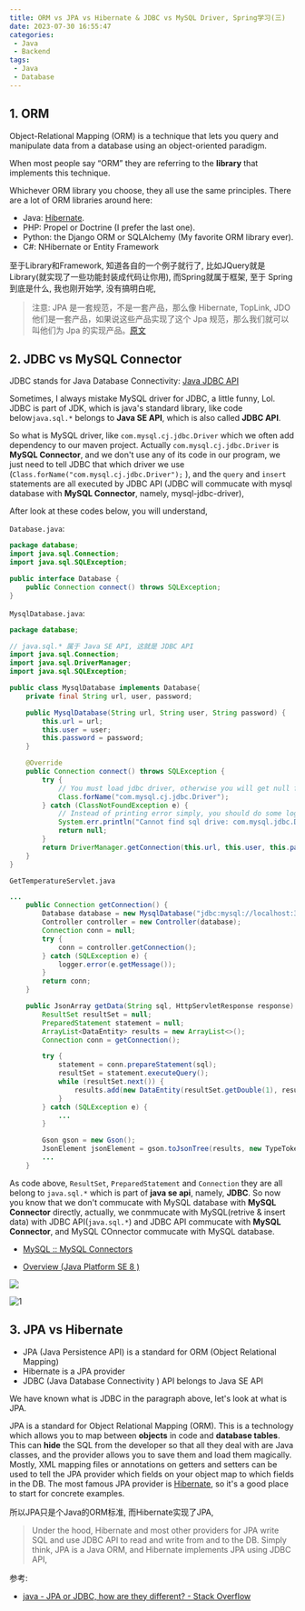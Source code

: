 ```yaml
---
title: ORM vs JPA vs Hibernate & JDBC vs MySQL Driver, Spring学习(三)
date: 2023-07-30 16:55:47
categories:
 - Java
 - Backend
tags:
 - Java
 - Database
---
```


## 1. ORM

Object-Relational Mapping (ORM) is a technique that lets you query and manipulate data from a database using an object-oriented paradigm. 

When most people say “ORM” they are referring to the **library** that implements this technique. 

Whichever ORM library you choose, they all use the same principles. There are a lot of ORM libraries around here:

- Java: [Hibernate](https://en.wikipedia.org/wiki/Hibernate_(framework)).
- PHP: Propel or Doctrine (I prefer the last one).
- Python: the Django ORM or SQLAlchemy (My favorite ORM library ever).
- C#: NHibernate or Entity Framework

至于Library和Framework, 知道各自的一个例子就行了, 比如JQuery就是Library(就实现了一些功能封装成代码让你用), 而Spring就属于框架, 至于 Spring 到底是什么, 我也刚开始学, 没有搞明白呢, 

> 注意: JPA 是一套规范，不是一套产品，那么像 Hibernate, TopLink, JDO 他们是一套产品，如果说这些产品实现了这个 Jpa 规范，那么我们就可以叫他们为 Jpa 的实现产品。[原文](http://www.ityouknow.com/springboot/2016/08/20/spring-boot-jpa.html)
> 

## 2. JDBC vs MySQL Connector

JDBC stands for Java Database Connectivity: [Java JDBC API](https://docs.oracle.com/javase/8/docs/technotes/guides/jdbc/)

Sometimes, I always mistake MySQL driver for JDBC, a little funny, Lol. JDBC is part of JDK, which is java's standard library, like code below`java.sql.*` belongs to **Java SE API**, which is also called **JDBC API**. 

So what is MySQL driver, like `com.mysql.cj.jdbc.Driver` which we often add dependency to our maven project. Actually `com.mysql.cj.jdbc.Driver` is **MySQL Connector**, and we don't use any of its code in our program, we just need to tell JDBC that which driver we use (`Class.forName("com.mysql.cj.jdbc.Driver");` ), and the `query` and `insert` statements are all executed by JDBC API (JDBC will commucate with mysql database with **MySQL Connector**, namely, mysql-jdbc-driver), 

After look at these codes below, you will understand,

`Database.java`:

```java
package database;
import java.sql.Connection;
import java.sql.SQLException;

public interface Database {
    public Connection connect() throws SQLException;
}
```

`MysqlDatabase.java`:
```java
package database;

// java.sql.* 属于 Java SE API, 这就是 JDBC API
import java.sql.Connection;
import java.sql.DriverManager;
import java.sql.SQLException;

public class MysqlDatabase implements Database{
    private final String url, user, password;

    public MysqlDatabase(String url, String user, String password) {
        this.url = url;
        this.user = user;
        this.password = password;
    }

    @Override
    public Connection connect() throws SQLException {
        try {
            // You must load jdbc driver, otherwise you will get null for connection.
            Class.forName("com.mysql.cj.jdbc.Driver");
        } catch (ClassNotFoundException e) {
            // Instead of printing error simply, you should do some logging here
            System.err.println("Cannot find sql drive: com.mysql.jdbc.Driver");
            return null;
        }
        return DriverManager.getConnection(this.url, this.user, this.password);
    }
}
```

`GetTemperatureServlet.java`

```java
...
    public Connection getConnection() {
        Database database = new MysqlDatabase("jdbc:mysql://localhost:3306/greenhouse", "root", "778899");
        Controller controller = new Controller(database);
        Connection conn = null;
        try {
            conn = controller.getConnection();
        } catch (SQLException e) {
            logger.error(e.getMessage());
        }
        return conn;
    }

    public JsonArray getData(String sql, HttpServletResponse response) throws IOException {
        ResultSet resultSet = null;
        PreparedStatement statement = null;
        ArrayList<DataEntity> results = new ArrayList<>();
        Connection conn = getConnection();

        try {
            statement = conn.prepareStatement(sql);
            resultSet = statement.executeQuery();
            while (resultSet.next()) {
                results.add(new DataEntity(resultSet.getDouble(1), resultSet.getDate(2).toString()));
            }
        } catch (SQLException e) {
            ...
        }

        Gson gson = new Gson();
        JsonElement jsonElement = gson.toJsonTree(results, new TypeToken<ArrayList<DataEntity>>(){}.getType());
        ...
    }

```

As code above, `ResultSet`, `PreparedStatement` and `Connection` they are all belong to `java.sql.*` which is part of **java se api**, namely, **JDBC**. So now you know that we don't commucate with MySQL database with **MySQL Connector** directly, actually, we conmmucate with MySQL(retrive & insert data) with JDBC API(`java.sql.*`) and JDBC API commucate with **MySQL Connector**, and MySQL COnnector commucate with MySQL database. 

- [MySQL :: MySQL Connectors](https://www.mysql.com/products/connector/)

- [Overview (Java Platform SE 8 )](https://docs.oracle.com/javase/8/docs/api/)

![](a.png)

![1](1.png)

## 3. JPA vs Hibernate

- JPA (Java Persistence API) is a standard for ORM (Object Relational Mapping)
- Hibernate is a JPA provider 
- JDBC (Java Database Connectivity ) API belongs to Java SE API

We have known what is JDBC in the paragraph above, let's look at what is JPA. 

JPA is a standard for Object Relational Mapping (ORM). This is a technology which allows you to map between **objects** in code and **database tables**. This can **hide** the SQL from the developer so that all they deal with are Java classes, and the provider allows you to save them and load them magically. Mostly, XML mapping files or annotations on getters and setters can be used to tell the JPA provider which fields on your object map to which fields in the DB. The most famous JPA provider is [Hibernate](https://hibernate.org/), so it's a good place to start for concrete examples. 

所以JPA只是个Java的ORM标准, 而Hibernate实现了JPA, 

> Under the hood, Hibernate and most other providers for JPA write SQL and use JDBC API to read and write from and to the DB. Simply think, JPA is a Java ORM, and Hibernate implements JPA using JDBC API, 

参考:

- [java - JPA or JDBC, how are they different? - Stack Overflow](https://stackoverflow.com/questions/11881548/jpa-or-jdbc-how-are-they-different)